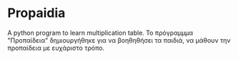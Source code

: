 # Propaidia
A python program to learn multiplication table.
Το πρόγραμμμα "Προπαίδεια" δημιουργήθηκε για να βοηθηθήσει τα παιδιά, 
να μάθουν την προπαίδεια με ευχάριστο τρόπο.
